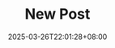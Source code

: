 ---
title: "New Post"
description: 
date: 2025-03-26T22:01:28+08:00
image: 
math: 
license: 
hidden: false
comments: true
draft: true
---
